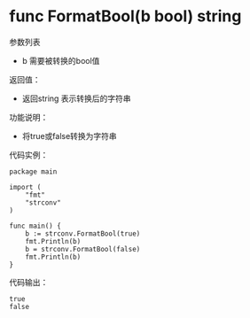 # func FormatBool(b bool) string

参数列表

- b 需要被转换的bool值 

返回值：

- 返回string 表示转换后的字符串 

功能说明：

- 将true或false转换为字符串

代码实例：

	package main
	
	import (
		"fmt"
		"strconv"
	)
	
    func main() {
        b := strconv.FormatBool(true)
        fmt.Println(b)
        b = strconv.FormatBool(false)
        fmt.Println(b)
    }


代码输出：

    true
    false